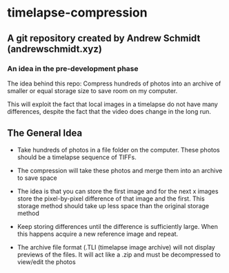 # timelapse-compression

## A git repository created by Andrew Schmidt (andrewschmidt.xyz)

### An idea in the pre-development phase

The idea behind this repo: Compress hundreds of photos into an archive of smaller or equal storage size to save room on my computer.

This will exploit the fact that local images in a timelapse do not have many differences, despite the fact that the video does change in the long run.

## The General Idea

* Take hundreds of photos in a file folder on the computer. These photos should be a timelapse sequence of TIFFs.

* The compression will take these photos and merge them into an archive to save space

* The idea is that you can store the first image and for the next x images store the pixel-by-pixel difference of that image and the first. This storage method should take up less space than the original storage method

* Keep storing differences until the difference is sufficiently large. When this happens acquire a new reference image and repeat.

* The archive file format (.TLI (timelapse image archive) will not display previews of the files. It will act like a .zip and must be decompressed to view/edit the photos

